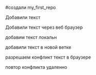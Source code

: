 ﻿#создали my_first_repo

Добавили текст

Добавили текст через веб браузер

добавим текст локальн

добавили текст в новой ветке

разрешаем конфликт текст в браузере

повтор конфликта удаленно


